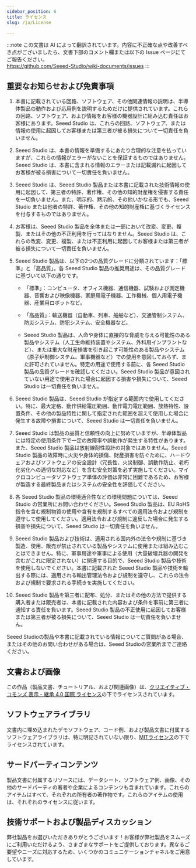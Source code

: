 ```yaml
---
sidebar_position: 6
title: ライセンス
slug: /ja/License

---
```

:::note
この文書は AI によって翻訳されています。内容に不正確な点や改善すべき点がございましたら、文書下部のコメント欄または以下の Issue ページにてご報告ください。  
https://github.com/Seeed-Studio/wiki-documents/issues
:::

## **重要なお知らせおよび免責事項**

1. 本書に記載されている回路、ソフトウェア、その他関連情報の説明は、半導体製品の動作および応用例を説明するためだけに提供されています。これらの回路、ソフトウェア、および情報をお客様の機器設計に組み込む責任はお客様にあります。Seeed Studio は、これらの回路、ソフトウェア、または情報の使用に起因してお客様または第三者が被る損失について一切責任を負いません。

2. Seeed Studio は、本書の情報を準備するにあたり合理的な注意を払っていますが、これらの情報がエラーがないことを保証するものではありません。Seeed Studio は、本書に含まれる情報のエラーまたは記載漏れに起因してお客様が被る損害について一切責任を負いません。

3. Seeed Studio は、Seeed Studio 製品または本書に記載された技術情報の使用に起因して、第三者の特許、著作権、その他の知的財産権を侵害する責任を一切負いません。また、明示的、黙示的、その他いかなる形でも、Seeed Studio または他者の特許、著作権、その他の知的財産権に基づくライセンスを付与するものではありません。

4. お客様は、Seeed Studio 製品を全体または一部において改変、変更、複製、またはその他の不正利用を行ってはなりません。Seeed Studio は、これらの改変、変更、複製、または不正利用に起因してお客様または第三者が被る損失について一切責任を負いません。

5. Seeed Studio 製品は、以下の2つの品質グレードに分類されています：「標準」と「高品質」。各 Seeed Studio 製品の推奨用途は、その品質グレードに基づいて以下の通りです。

    - 「標準」：コンピュータ、オフィス機器、通信機器、試験および測定機器、音響および映像機器、家庭用電子機器、工作機械、個人用電子機器、産業用ロボットなど。
    - 「高品質」：輸送機器（自動車、列車、船舶など）、交通管制システム、防災システム、防犯システム、安全機器など。

    - Seeed Studio 製品は、人命や身体に直接的な脅威を与える可能性のある製品やシステム（人工生命維持装置やシステム、外科用インプラントなど）、または重大な財産損害を引き起こす可能性のある製品やシステム（原子炉制御システム、軍事機器など）での使用を意図しておらず、また許可されていません。特定の用途で使用する前に、各 Seeed Studio 製品の品質グレードを確認してください。Seeed Studio 製品が意図されていない用途で使用された場合に起因する損害や損失について、Seeed Studio は一切責任を負いません。

6. Seeed Studio 製品は、Seeed Studio が指定する範囲内で使用してください。特に、最大定格、動作供給電圧範囲、動作電力電圧範囲、放熱特性、設置条件、その他の製品特性に関して指定された範囲を超えて使用した場合に発生する故障や損害について、Seeed Studio は一切責任を負いません。

7. Seeed Studio は製品の品質と信頼性の向上に努めていますが、半導体製品には特定の使用条件下で一定の故障率や誤動作が発生する特性があります。また、Seeed Studio 製品は放射線耐性設計の対象ではありません。Seeed Studio 製品の故障時に火災や身体的損傷、財産損害を防ぐために、ハードウェアおよびソフトウェアの安全設計（冗長性、火災制御、誤動作防止、老朽化劣化への適切な対応など）を含む安全対策を必ず実施してください。マイクロコンピュータソフトウェア単体の評価は非常に困難であるため、お客様が製造する最終製品またはシステムの安全性を評価してください。

8. 各 Seeed Studio 製品の環境適合性などの環境問題については、Seeed Studio の営業所にお問い合わせください。Seeed Studio 製品は、EU RoHS 指令を含む規制物質の使用や含有を規制するすべての適用法令および規制を遵守して使用してください。適用法令および規制に違反した場合に発生する損害や損失について、Seeed Studio は一切責任を負いません。

9. Seeed Studio 製品および技術は、適用される国内外の法令や規制に基づき製造、使用、販売が禁止されている製品やシステムに使用または組み込むことはできません。特に、軍事用途や軍事による使用（大量破壊兵器の開発を含むがこれに限定されない）に関連する目的で、Seeed Studio 製品や技術を使用しないでください。本書に記載された Seeed Studio 製品や技術を輸出する際には、適用される輸出管理法令および規制を遵守し、これらの法令および規制で要求される手続きを実施してください。

10. Seeed Studio 製品を第三者に配布、処分、またはその他の方法で提供する購入者または販売者は、本書に記載された内容および条件を事前に第三者に通知する責任を負います。Seeed Studio 製品の不正使用に起因してお客様または第三者が被る損失について、Seeed Studio は一切責任を負いません。

Seeed Studioの製品や本書に記載されている情報についてご質問がある場合、またはその他のお問い合わせがある場合は、Seeed Studioの営業所までご連絡ください。

## 文書および画像

この作品（製品文書、チュートリアル、および関連画像）は、<a rel="license" href="http://creativecommons.org/licenses/by-sa/4.0/">クリエイティブ・コモンズ 表示 - 継承 4.0 国際 ライセンス</a>の下でライセンスされています。<a rel="license" href="http://creativecommons.org/licenses/by-sa/4.0/"> </a>

## ソフトウェアライブラリ

文書内に埋め込まれたデモソフトウェア、コード例、および製品文書に付属するソフトウェアライブラリは、特に明記されていない限り、[MITライセンス](https://files.seeedstudio.com/wiki/common/MIT_LICENSE "MIT LICENSE")の下でライセンスされています。

## サードパーティコンテンツ

製品文書に付属するリソースには、データシート、ソフトウェア例、画像、その他のサードパーティの著者や企業によるコンテンツも含まれています。これらのアイテムはすべて、それぞれの所有者の著作物です。これらのアイテムの使用は、それぞれのライセンスに従います。

## 技術サポートおよび製品ディスカッション

弊社製品をお選びいただきありがとうございます！お客様が弊社製品をスムーズにご利用いただけるよう、さまざまなサポートをご提供しております。異なるご要望やニーズに対応するため、いくつかのコミュニケーションチャネルをご用意しています。

<div class="button_tech_support_container">
<a href="https://forum.seeedstudio.com/" class="button_forum"></a> 
<a href="https://www.seeedstudio.com/contacts" class="button_email"></a>
</div>

<div class="button_tech_support_container">
<a href="https://discord.gg/eWkprNDMU7" class="button_discord"></a> 
<a href="https://github.com/Seeed-Studio/wiki-documents/discussions/69" class="button_discussion"></a>
</div>